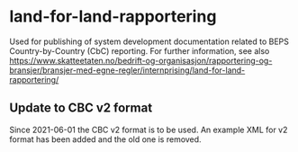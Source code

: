 # land-for-land-rapportering
Used for publishing of system development documentation related to BEPS Country-by-Country (CbC) reporting. For further information, see also https://www.skatteetaten.no/bedrift-og-organisasjon/rapportering-og-bransjer/bransjer-med-egne-regler/internprising/land-for-land-rapportering/

## Update to CBC v2 format
Since 2021-06-01 the CBC v2 format is to be used. An example XML for v2 format has been added and the old one is removed.
